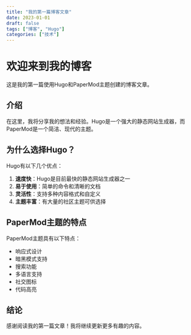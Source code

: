 ```yaml
---
title: "我的第一篇博客文章"
date: 2023-01-01
draft: false
tags: ["博客", "Hugo"]
categories: ["技术"]
---
```


# 欢迎来到我的博客

这是我的第一篇使用Hugo和PaperMod主题创建的博客文章。

## 介绍

在这里，我将分享我的想法和经验。Hugo是一个强大的静态网站生成器，而PaperMod是一个简洁、现代的主题。

## 为什么选择Hugo？

Hugo有以下几个优点：

1. **速度快**：Hugo是目前最快的静态网站生成器之一
2. **易于使用**：简单的命令和清晰的文档
3. **灵活性**：支持多种内容格式和自定义
4. **主题丰富**：有大量的社区主题可供选择

## PaperMod主题的特点

PaperMod主题具有以下特点：

- 响应式设计
- 暗黑模式支持
- 搜索功能
- 多语言支持
- 社交图标
- 代码高亮

## 结论

感谢阅读我的第一篇文章！我将继续更新更多有趣的内容。
